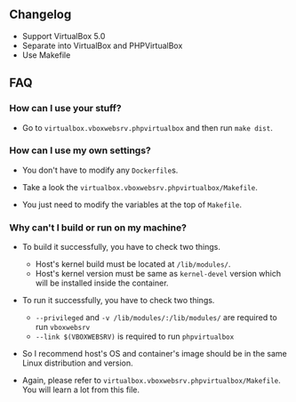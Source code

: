## Changelog

* Support VirtualBox 5.0
* Separate into VirtualBox and PHPVirtualBox
* Use Makefile

## FAQ

### How can I use your stuff?

* Go to `virtualbox.vboxwebsrv.phpvirtualbox` and then run `make dist`.

### How can I use my own settings?

* You don't have to modify any `Dockerfile`s.

* Take a look the `virtualbox.vboxwebsrv.phpvirtualbox/Makefile`.

* You just need to modify the variables at the top of `Makefile`.

### Why can't I build or run on my machine?

* To build it successfully, you have to check two things.
  * Host's kernel build must be located at `/lib/modules/`.
  * Host's kernel version must be same as `kernel-devel` version which will be installed inside the container.

* To run it successfully, you have to check two things.
  * `--privileged` and  `-v /lib/modules/:/lib/modules/` are required to run `vboxwebsrv`
  * `--link $(VBOXWEBSRV)` is required to run `phpvirtualbox`

* So I recommend host's OS and container's image should be in the same Linux distribution and version.

* Again, please refer to `virtualbox.vboxwebsrv.phpvirtualbox/Makefile`. You will learn a lot from this file.
